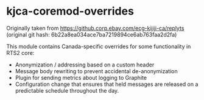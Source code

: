 # kjca-coremod-overrides

Originally taken from https://github.corp.ebay.com/ecg-kijiji-ca/replyts
(original git hash: 6b22a8ea034ace7ba7219894ce6ab763faa2d2fa)

This module contains Canada-specific overrides for some functionality in RTS2 core:

* Anonymization / addressing based on a custom header
* Message body rewriting to prevent accidental de-anonymization
* Plugin for sending metrics about logging to Graphite
* Configuration change that ensures that held messages are released on a predictable schedule throughout the day.
